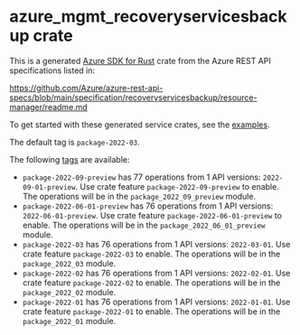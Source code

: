 # azure_mgmt_recoveryservicesbackup crate

This is a generated [Azure SDK for Rust](https://github.com/Azure/azure-sdk-for-rust) crate from the Azure REST API specifications listed in:

https://github.com/Azure/azure-rest-api-specs/blob/main/specification/recoveryservicesbackup/resource-manager/readme.md

To get started with these generated service crates, see the [examples](https://github.com/Azure/azure-sdk-for-rust/blob/main/services/README.md#examples).

The default tag is `package-2022-03`.

The following [tags](https://github.com/Azure/azure-sdk-for-rust/blob/main/services/tags.md) are available:

- `package-2022-09-preview` has 77 operations from 1 API versions: `2022-09-01-preview`. Use crate feature `package-2022-09-preview` to enable. The operations will be in the `package_2022_09_preview` module.
- `package-2022-06-01-preview` has 76 operations from 1 API versions: `2022-06-01-preview`. Use crate feature `package-2022-06-01-preview` to enable. The operations will be in the `package_2022_06_01_preview` module.
- `package-2022-03` has 76 operations from 1 API versions: `2022-03-01`. Use crate feature `package-2022-03` to enable. The operations will be in the `package_2022_03` module.
- `package-2022-02` has 76 operations from 1 API versions: `2022-02-01`. Use crate feature `package-2022-02` to enable. The operations will be in the `package_2022_02` module.
- `package-2022-01` has 76 operations from 1 API versions: `2022-01-01`. Use crate feature `package-2022-01` to enable. The operations will be in the `package_2022_01` module.